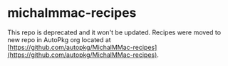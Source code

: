 # michalmmac-recipes

This repo is deprecated and it won't be updated.
Recipes were moved to new repo in AutoPkg org located at [https://github.com/autopkg/MichalMMac-recipes](https://github.com/autopkg/MichalMMac-recipes).
